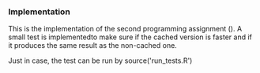 ### Implementation

This is the implementation of the second programming assignment ().
A small test is implementedto make sure if the cached version is faster and if it produces 
the same result as the non-cached one.

Just in case, the test can be run by 
	source('run_tests.R')


